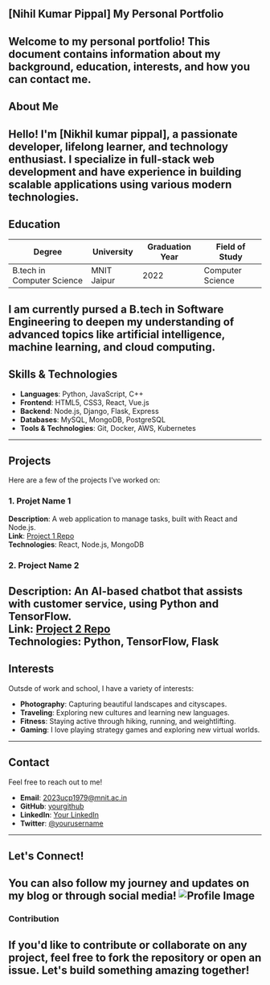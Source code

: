 ## [Nihil Kumar Pippal] My Personal Portfolio

Welcome to my personal portfolio! This document contains information about my background, education, interests, and how you can contact me.
---
## About Me

Hello! I'm [Nikhil kumar pippal], a passionate developer, lifelong learner, and technology enthusiast. I specialize in full-stack web development and have experience in building scalable applications using various modern technologies.
---
## Education
| Degree                | University            | Graduation Year | Field of Study   |
|-----------------------|-----------------------|-----------------|------------------|
| B.tech in Computer Science |  MNIT Jaipur       | 2022            | Computer Science |

I am currently pursed a B.tech in Software Engineering to deepen my understanding of advanced topics like artificial intelligence, machine learning, and cloud computing.
---
## Skills & Technologies
- **Languages**: Python, JavaScript, C++
- **Frontend**: HTML5, CSS3, React, Vue.js
- **Backend**: Node.js, Django, Flask, Express
- **Databases**: MySQL, MongoDB, PostgreSQL
- **Tools & Technologies**: Git, Docker, AWS, Kubernetes
---
## Projects
Here are a few of the projects I've worked on:

### 1. **Projet Name 1**  
**Description**: A web application to manage tasks, built with React and Node.js.  
**Link**: [Project 1 Repo](https://github.com/Nikhil/project1)  
**Technologies**: React, Node.js, MongoDB

### 2. **Project Name 2**  
**Description**: An AI-based chatbot that assists with customer service, using Python and TensorFlow.  
**Link**: [Project 2 Repo](https://github.com/Nikhil/project2)  
**Technologies**: Python, TensorFlow, Flask
---
## Interests

Outsde of work and school, I have a variety of interests:
- **Photography**: Capturing beautiful landscapes and cityscapes.
- **Traveling**: Exploring new cultures and learning new languages.
- **Fitness**: Staying active through hiking, running, and weightlifting.
- **Gaming**: I love playing strategy games and exploring new virtual worlds.
---
## Contact

Feel free to reach out to me!

- **Email**: [2023ucp1979@mnit.ac.in](mailto:nikhil@example.com)
- **GitHub**: [yourgithub](https://github.com/Nikhil-oops)
- **LinkedIn**: [Your LinkedIn](https://www.linkedin.com/in/Nikhil)
- **Twitter**: [@yourusername](https://twitter.com)
---
## Let's Connect!
You can also follow my journey and updates on my blog or through social media!
![Profile Image](https://www.example.com/your-image.jpg)
---
### Contribution
If you'd like to contribute or collaborate on any project, feel free to fork the repository or open an issue. Let's build something amazing together!
---


